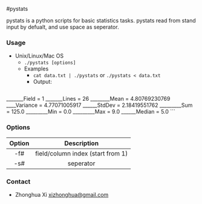 #pystats

pystats is a python scripts for basic statistics tasks. pystats read from stand input by defualt, and use space as seperator.

### Usage
* Unix/Linux/Mac OS
  * `./pystats [options]`
  * Examples
    * `cat data.txt | ./pystats` or `./pystats < data.txt`
    * Output:
    ```
_______Field = 1
_______Lines = 26
________Mean = 4.80769230769
____Variance = 4.77071005917
______StdDev = 2.18419551762
_________Sum = 125.0
_________Min = 0.0
_________Max = 9.0
______Median = 5.0 
    ```

### Options
| Option | Description |
|:------:|:-----------:|
| -f#    | field/column index (start from 1) |
| -s#    | seperator   |

### Contact
* Zhonghua Xi [xizhonghua@gmail.com](mailto:xizhonghua@gmail.com?subject=pystats)
